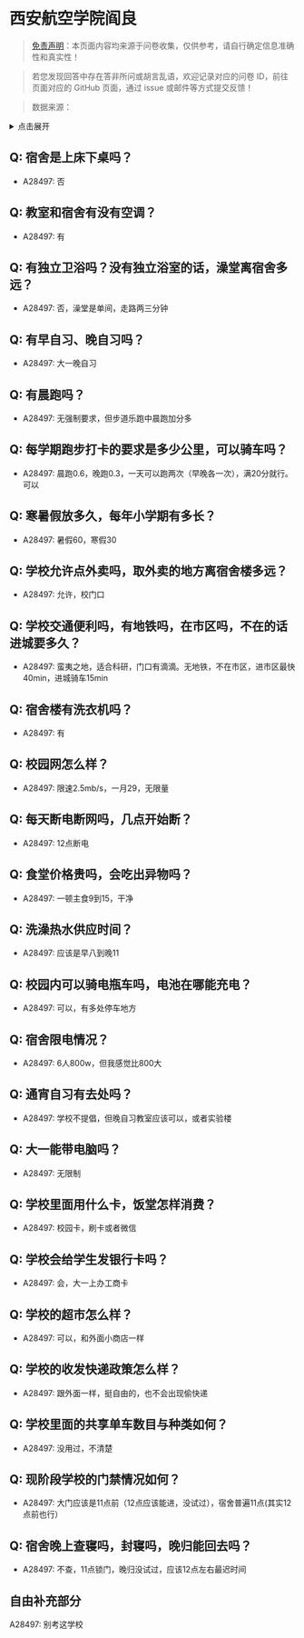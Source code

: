 # 西安航空学院阎良

> [免责声明](https://colleges.chat/#_3)：本页面内容均来源于问卷收集，仅供参考，请自行确定信息准确性和真实性！

> 若您发现回答中存在答非所问或胡言乱语，欢迎记录对应的问卷 ID，前往页面对应的 GitHub 页面，通过 issue 或邮件等方式提交反馈！

> 数据来源：

<details><summary>点击展开</summary>
<ul>
<li>A28497: zhangzi2626@outlook.com (2025 年 06 月)</li>
</ul>
</details>

## Q: 宿舍是上床下桌吗？

- A28497: 否

## Q: 教室和宿舍有没有空调？

- A28497: 有

## Q: 有独立卫浴吗？没有独立浴室的话，澡堂离宿舍多远？

- A28497: 否，澡堂是单间，走路两三分钟

## Q: 有早自习、晚自习吗？

- A28497: 大一晚自习

## Q: 有晨跑吗？

- A28497: 无强制要求，但步道乐跑中晨跑加分多

## Q: 每学期跑步打卡的要求是多少公里，可以骑车吗？

- A28497: 晨跑0.6，晚跑0.3，一天可以跑两次（早晚各一次），满20分就行。     可以

## Q: 寒暑假放多久，每年小学期有多长？

- A28497: 暑假60，寒假30

## Q: 学校允许点外卖吗，取外卖的地方离宿舍楼多远？

- A28497: 允许，校门口

## Q: 学校交通便利吗，有地铁吗，在市区吗，不在的话进城要多久？

- A28497: 蛮夷之地，适合科研，门口有滴滴。无地铁，不在市区，进市区最快40min，进城骑车15min

## Q: 宿舍楼有洗衣机吗？

- A28497: 有

## Q: 校园网怎么样？

- A28497: 限速2.5mb/s，一月29，无限量

## Q: 每天断电断网吗，几点开始断？

- A28497: 12点断电

## Q: 食堂价格贵吗，会吃出异物吗？

- A28497: 一顿主食9到15，干净

## Q: 洗澡热水供应时间？

- A28497: 应该是早八到晚11

## Q: 校园内可以骑电瓶车吗，电池在哪能充电？

- A28497: 可以，有多处停车地方

## Q: 宿舍限电情况？

- A28497: 6人800w，但我感觉比800大

## Q: 通宵自习有去处吗？

- A28497: 学校不提倡，但晚自习教室应该可以，或者实验楼

## Q: 大一能带电脑吗？

- A28497: 无限制

## Q: 学校里面用什么卡，饭堂怎样消费？

- A28497: 校园卡，刷卡或者微信

## Q: 学校会给学生发银行卡吗？

- A28497: 会，大一上办工商卡

## Q: 学校的超市怎么样？

- A28497: 可以，和外面小商店一样

## Q: 学校的收发快递政策怎么样？

- A28497: 跟外面一样，挺自由的，也不会出现偷快递

## Q: 学校里面的共享单车数目与种类如何？

- A28497: 没用过，不清楚

## Q: 现阶段学校的门禁情况如何？

- A28497: 大门应该是11点前（12点应该能进，没试过），宿舍普遍11点(其实12点前也行）

## Q: 宿舍晚上查寝吗，封寝吗，晚归能回去吗？

- A28497: 不查，11点锁门，晚归没试过，应该12点左右最迟时间

## 自由补充部分

A28497: 别考这学校